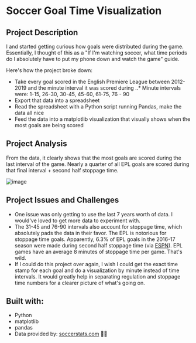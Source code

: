 # Soccer Goal Time Visualization

## Project Description
I and started getting curious how goals were distributed during the game. Essentially, I thought of this as a "If I'm watching soccer, what time periods do I absolutely have to put my phone down and watch the game" guide.

Here's how the project broke down: 
* Take every goal scored in the English Premiere League between 2012-2019 and the minute interval it was scored during
..* Minute intervals were: 1-15, 26-30, 30-45, 45-60, 61-75, 76 - 90
* Export that data into a spreadsheet 
* Read the spreadsheet with a Python script running Pandas, make the data all nice
* Feed the data into a matplotlib visualization that visually shows when the most goals are being scored

## Project Analysis
From the data, it clearly shows that the most goals are scored during the last interval of the game. Nearly a quarter of all EPL goals are scored during that final interval + second half stoppage time. 

![image](https://user-images.githubusercontent.com/18202690/63980858-b0edcb00-ca71-11e9-86f7-216f81b59f38.png)

## Project Issues and Challenges
* One issue was only getting to use the last 7 years worth of data. I would've loved to get more data to experiment with.
* The 31-45 and 76-90 intervals also account for stoppage time, which absolutely pads the data in their favor. The EPL is notorious for stoppage time goals. Apparently, 6.3% of EPL goals in the 2016-17 season were made during second half stoppage time (via [ESPN](http://www.espn.com/soccer/blog/tactics-and-analysis/67/post/3170967/why-premier-league-has-more-stoppage-time-goals-than-other-top-leagues)). EPL games have an average 8 minutes of stoppage time per game. That's wild. 
* If I could do this project over again, I wish I could get the exact time stamp for each goal and do a visualization by minute instead of time intervals. It would greatly help in separating regulation and stoppage time numbers for a clearer picture of what's going on. 
## Built with:
* Python
* matplotlib
* pandas 
* Data provided by: [soccerstats.com](http://www.soccerstats.com) 🙏🏽




